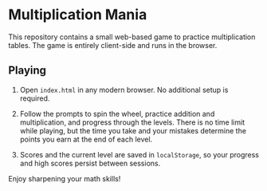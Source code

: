 # Multiplication Mania

This repository contains a small web-based game to practice multiplication tables. The game is entirely client-side and runs in the browser.

## Playing

1. Open `index.html` in any modern browser. No additional setup is required.

2. Follow the prompts to spin the wheel, practice addition and multiplication, and progress through the levels. There is no time limit while playing, but the time you take and your mistakes determine the points you earn at the end of each level.

3. Scores and the current level are saved in `localStorage`, so your progress and high scores persist between sessions.

Enjoy sharpening your math skills!
